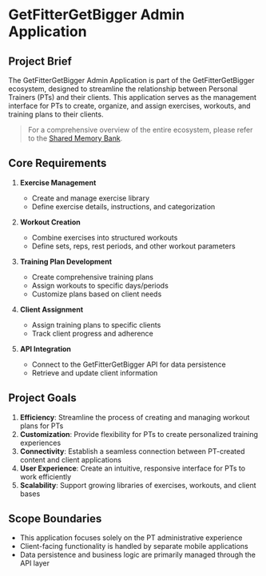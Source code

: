 # GetFitterGetBigger Admin Application

## Project Brief

The GetFitterGetBigger Admin Application is part of the GetFitterGetBigger ecosystem, designed to streamline the relationship between Personal Trainers (PTs) and their clients. This application serves as the management interface for PTs to create, organize, and assign exercises, workouts, and training plans to their clients.

> For a comprehensive overview of the entire ecosystem, please refer to the [Shared Memory Bank](/Shared/memory-bank/projectbrief.md).

## Core Requirements

1. **Exercise Management**
   - Create and manage exercise library
   - Define exercise details, instructions, and categorization

2. **Workout Creation**
   - Combine exercises into structured workouts
   - Define sets, reps, rest periods, and other workout parameters

3. **Training Plan Development**
   - Create comprehensive training plans
   - Assign workouts to specific days/periods
   - Customize plans based on client needs

4. **Client Assignment**
   - Assign training plans to specific clients
   - Track client progress and adherence

5. **API Integration**
   - Connect to the GetFitterGetBigger API for data persistence
   - Retrieve and update client information

## Project Goals

1. **Efficiency**: Streamline the process of creating and managing workout plans for PTs
2. **Customization**: Provide flexibility for PTs to create personalized training experiences
3. **Connectivity**: Establish a seamless connection between PT-created content and client applications
4. **User Experience**: Create an intuitive, responsive interface for PTs to work efficiently
5. **Scalability**: Support growing libraries of exercises, workouts, and client bases

## Scope Boundaries

- This application focuses solely on the PT administrative experience
- Client-facing functionality is handled by separate mobile applications
- Data persistence and business logic are primarily managed through the API layer
